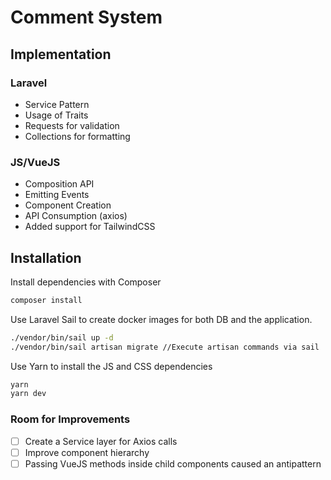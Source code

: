# Comment System

## Implementation

### Laravel
* Service Pattern
* Usage of Traits
* Requests for validation
* Collections for formatting

### JS/VueJS
* Composition API
* Emitting Events
* Component Creation
* API Consumption (axios)
* Added support for TailwindCSS

## Installation

Install dependencies with Composer
```bash
composer install
```

Use Laravel Sail to create docker images for both DB and the application. 

```bash
./vendor/bin/sail up -d
./vendor/bin/sail artisan migrate //Execute artisan commands via sail
```

Use Yarn to install the JS and CSS dependencies

```bash
yarn
yarn dev
```

### Room for Improvements ###
  - [ ] Create a Service layer for Axios calls
  - [ ] Improve component hierarchy
  - [ ] Passing VueJS methods inside child components caused an antipattern
